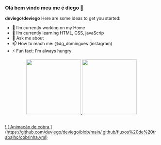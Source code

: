 ### Olá bem vindo meu me é diego 👋


**deviego/deviego** 
Here are some ideas to get you started:

- 🔭 I’m currently working on my Home 
- 🌱 I’m currently learning HTML, CSS, javaScrip
- 💬 Ask me about 
- 📫 How to reach me: @dg_domingues (instagram)
- ⚡ Fun fact: I'm always hungry


<div align = "center">
  <a href="https://https://github.com/deviego">
  <img height = "180em" src = "https://github-readme-stats.vercel.app/api?username=deviego&show_icons=true&theme=dracula&include_all_commits=true&count_private=true" />
  <img height = "180em" src = "https://github-readme-stats.vercel.app/api/top-langs/?username=deviego&layout=compact&langs_count=7&theme=dracula" />
</div>
    
 ##
    
   <div>
	! [ Animação de cobra ] (https://github.com/deviego/deviego/blob/main/.github/fluxos%20de%20trabalho/cobrinha.yml)
</div>
